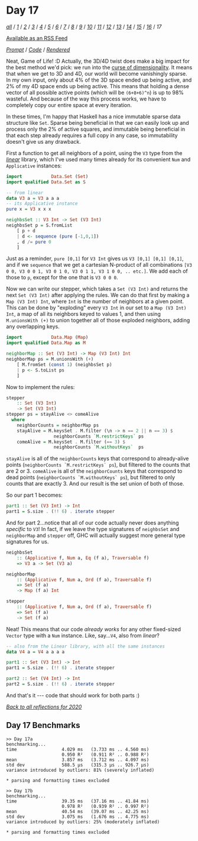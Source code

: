Day 17
===

<!--
This section is generated and compiled by the build script at ./Build.hs from
the file `./reflections/day17.md`.  If you want to edit this, edit
that file instead!
-->

*[all][reflections]* / *[1][day01]* / *[2][day02]* / *[3][day03]* / *[4][day04]* / *[5][day05]* / *[6][day06]* / *[7][day07]* / *[8][day08]* / *[9][day09]* / *[10][day10]* / *[11][day11]* / *[12][day12]* / *[13][day13]* / *[14][day14]* / *[15][day15]* / *[16][day16]* / *17*

[reflections]: https://github.com/mstksg/advent-of-code-2020/blob/master/reflections.md
[day01]: https://github.com/mstksg/advent-of-code-2020/blob/master/reflections-out/day01.md
[day02]: https://github.com/mstksg/advent-of-code-2020/blob/master/reflections-out/day02.md
[day03]: https://github.com/mstksg/advent-of-code-2020/blob/master/reflections-out/day03.md
[day04]: https://github.com/mstksg/advent-of-code-2020/blob/master/reflections-out/day04.md
[day05]: https://github.com/mstksg/advent-of-code-2020/blob/master/reflections-out/day05.md
[day06]: https://github.com/mstksg/advent-of-code-2020/blob/master/reflections-out/day06.md
[day07]: https://github.com/mstksg/advent-of-code-2020/blob/master/reflections-out/day07.md
[day08]: https://github.com/mstksg/advent-of-code-2020/blob/master/reflections-out/day08.md
[day09]: https://github.com/mstksg/advent-of-code-2020/blob/master/reflections-out/day09.md
[day10]: https://github.com/mstksg/advent-of-code-2020/blob/master/reflections-out/day10.md
[day11]: https://github.com/mstksg/advent-of-code-2020/blob/master/reflections-out/day11.md
[day12]: https://github.com/mstksg/advent-of-code-2020/blob/master/reflections-out/day12.md
[day13]: https://github.com/mstksg/advent-of-code-2020/blob/master/reflections-out/day13.md
[day14]: https://github.com/mstksg/advent-of-code-2020/blob/master/reflections-out/day14.md
[day15]: https://github.com/mstksg/advent-of-code-2020/blob/master/reflections-out/day15.md
[day16]: https://github.com/mstksg/advent-of-code-2020/blob/master/reflections-out/day16.md

[Available as an RSS Feed][rss]

[rss]: http://feeds.feedburner.com/jle-advent-of-code-2020

*[Prompt][d17p]* / *[Code][d17g]* / *[Rendered][d17h]*

[d17p]: https://adventofcode.com/2020/day/17
[d17g]: https://github.com/mstksg/advent-of-code-2020/blob/master/src/AOC/Challenge/Day17.hs
[d17h]: https://mstksg.github.io/advent-of-code-2020/src/AOC.Challenge.Day17.html

Neat, Game of Life! :D  Actually, the 3D/4D twist does make a big impact for
the best method we'd pick: we run into the [curse of
dimensionality](https://en.wikipedia.org/wiki/Curse_of_dimensionality).  It
means that when we get to 3D and 4D, our world will become vanishingly sparse.
In my own input, only about 4% of the 3D space ended up being active, and 2% of
my 4D space ends up being active.  This means that holding a dense vector of
all possible active points (which will be `(6+8+6)^n`) is up to 98% wasteful.
And because of the way this process works, we have to completely copy our
entire space at every iteration.

In these times, I'm happy that Haskell has a nice immutable sparse
data structure like `Set`.  Sparse being beneficial in that we can easily look up and process
only the 2% of active squares, and immutable being beneficial in that each step
already requires a full copy in any case, so immutability doesn't give us any
drawback.

First a function to get all neighbors of a point, using the `V3` type from the
*[linear](https://hackage.haskell.org/package/linear)* library, which I've used
many times already for its convenient `Num` and `Applicative` instances:

```haskell
import           Data.Set (Set)
import qualified Data.Set as S

-- from linear
data V3 a = V3 a a a
-- its Applicative instance
pure x = V3 x x x

neighbsSet :: V3 Int -> Set (V3 Int)
neighbsSet p = S.fromList
    [ p + d
    | d <- sequence (pure [-1,0,1])
    , d /= pure 0
    ]
```

Just as a reminder, `pure [0,1]` for `V3 Int` gives us `V3 [0,1] [0,1] [0,1]`,
and if we `sequence` that we get a cartesian N-product of all combinations `[V3
0 0, V3 0 0 1, V3 0 1 0, V3 0 1 1, V3 1 0 0, .. etc.]`.  We add each of those
to `p`, except for the one that is `V3 0 0 0`.

Now we can write our stepper, which takes a `Set (V3 Int)` and returns the next
`Set (V3 Int)` after applying the rules.  We can do that first by making a `Map
(V3 Int) Int`, where `Int` is the number of neighbors at a given point.  This
can be done by "exploding" every `V3 Int` in our set to a `Map (V3 Int) Int`,
a map of all its neighbors keyed to values 1, and then using `M.unionsWith (+)`
to union together all of those exploded neighbors, adding any overlapping keys.

```haskell
import           Data.Map (Map)
import qualified Data.Map as M

neighborMap :: Set (V3 Int) -> Map (V3 Int) Int
neighborMap ps = M.unionsWith (+)
    [ M.fromSet (const 1) (neighbsSet p)
    | p <- S.toList ps
    ]
```

Now to implement the rules:

```haskell
stepper
    :: Set (V3 Int)
    -> Set (V3 Int)
stepper ps = stayAlive <> comeAlive
  where
    neighborCounts = neighborMap ps
    stayAlive = M.keysSet . M.filter (\n -> n == 2 || n == 3) $
                  neighborCounts `M.restrictKeys` ps
    comeAlive = M.keysSet . M.filter (== 3) $
                  neighborCounts `M.withoutKeys`  ps
```

`stayAlive` is all of the `neighborCounts` keys that correspond to already-alive
points (``neighborCounts `M.restrictKeys` ps``), but filtered to the counts
that are 2 or 3.  `comeAlive` is all of the `neighborCounts` keys that
correspond to dead points (``neighborCounts `M.withoutKeys` ps``), but filtered
to only counts that are exactly 3.  And our result is the set union of both of
those.


So our part 1 becomes:

```haskell
part1 :: Set (V3 Int) -> Int
part1 = S.size . (!! 6) . iterate stepper
```

And for part 2...notice that all of our code actually never does anything
*specific* to `V3`!  In fact, if we leave the type signatures of `neighbsSet`
and `neighborMap` and `stepper` off, GHC will actually suggest more general
type signatures for us.

```haskell
neighbsSet
    :: (Applicative f, Num a, Eq (f a), Traversable f)
    => V3 a -> Set (V3 a)

neighborMap
    :: (Applicative f, Num a, Ord (f a), Traversable f)
    => Set (f a)
    -> Map (f a) Int

stepper
    :: (Applicative f, Num a, Ord (f a), Traversable f)
    => Set (f a)
    -> Set (f a)
```

Neat!  This means that our code *already works* for any other fixed-sized
`Vector` type with a `Num` instance.  Like, say...`V4`, also from *linear*?

```haskell
-- also from the Linear library, with all the same instances
data V4 a = V4 a a a a

part1 :: Set (V3 Int) -> Int
part1 = S.size . (!! 6) . iterate stepper

part2 :: Set (V4 Int) -> Int
part2 = S.size . (!! 6) . iterate stepper
```

And that's it --- code that should work for both parts :)


*[Back to all reflections for 2020][reflections]*

## Day 17 Benchmarks

```
>> Day 17a
benchmarking...
time                 4.029 ms   (3.733 ms .. 4.560 ms)
                     0.950 R²   (0.911 R² .. 0.988 R²)
mean                 3.857 ms   (3.712 ms .. 4.097 ms)
std dev              588.5 μs   (315.3 μs .. 926.7 μs)
variance introduced by outliers: 81% (severely inflated)

* parsing and formatting times excluded

>> Day 17b
benchmarking...
time                 39.35 ms   (37.16 ms .. 41.84 ms)
                     0.978 R²   (0.939 R² .. 0.997 R²)
mean                 40.54 ms   (39.07 ms .. 42.25 ms)
std dev              3.075 ms   (1.676 ms .. 4.775 ms)
variance introduced by outliers: 25% (moderately inflated)

* parsing and formatting times excluded
```

